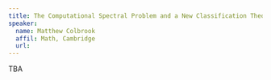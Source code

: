 ```yaml
---
title: The Computational Spectral Problem and a New Classification Theory: Novel Algorithms, Impossibility Results and Computer Assisted Proofs
speaker:
  name: Matthew Colbrook
  affil: Math, Cambridge
  url: 
---
```


TBA